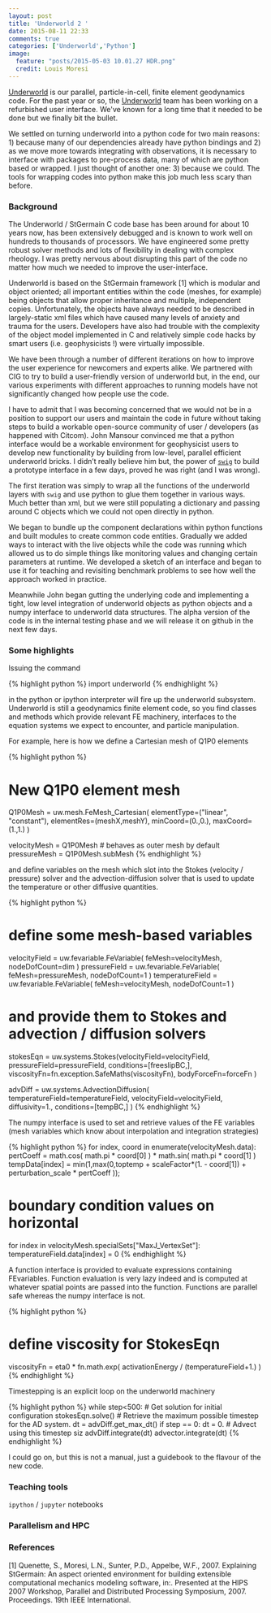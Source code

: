 ```yaml
---
layout: post
title: 'Underworld 2 '
date: 2015-08-11 22:33
comments: true
categories: ['Underworld','Python']
image:
  feature: "posts/2015-05-03 10.01.27 HDR.png"
  credit: Louis Moresi
---
```



[Underworld](www.facebook.com/underworldcode) is our parallel, particle-in-cell, finite element geodynamics code.  For the past year or so, the  [Underworld](www.facebook.com/underworldcode) team has been  working on a refurbished user interface. We've known for a long time that it needed to be done but we finally bit the bullet.

We settled on turning underworld into a python code for two main reasons: 1) because many of our dependencies already have python bindings and 2) as we move more towards integrating with observations, it is necessary to interface with packages to pre-process data, many of which are python based or wrapped. I just thought of another one: 3) because we could. The tools for wrapping codes into python make this job much less scary than before.

### Background

The Underworld / StGermain C code base has been around for about 10 years now, has been extensively debugged and is known to work well on hundreds to thousands of processors. We have engineered some pretty robust solver methods and lots of flexibility in dealing with complex rheology. I was pretty nervous about disrupting this part of the code no matter how much we needed to improve the user-interface.

Underworld is based on the StGermain framework [1] which is modular and object oriented; all important entities within the code (meshes, for example) being objects that allow proper inheritance and multiple, independent copies. Unfortunately, the objects have always needed to be described in largely-static xml files which have caused many levels of anxiety and trauma for the users. Developers have also had trouble with the complexity of the object model implemented in C and relatively simple code hacks by smart users (i.e. geophysicists !) were virtually impossible.

We have been through a number of different iterations on how to improve the user experience for newcomers and experts alike. We partnered with CIG to try to build a user-friendly version of underworld but, in the end, our various experiments with different approaches to running models have not significantly changed how people use the code.

I have to admit that I was becoming concerned that we would not be in a position to support our users and maintain the code in future without taking steps to build a workable open-source community of user / developers (as happened with Citcom). John Mansour convinced me that a python interface would be a workable environment for geophysicist users to develop new functionality by building from low-level, parallel efficient underworld bricks. I didn’t really believe him but, the power of [`swig`](www.swig.org) to build a prototype interface in a few days, proved he was right (and I was wrong).

The first iteration was simply to wrap all the functions of the underworld layers with `swig` and use python to glue them together in various ways. Much better than xml, but we were still populating a dictionary and passing around C objects which we could not open directly in python.

We began to bundle up the component declarations within python functions and built modules to create common code entities. Gradually we added ways to interact with the live objects while the code was running which allowed us to do simple things like monitoring values and changing certain parameters at runtime. We developed a sketch of an interface and began to use it for teaching and revisiting benchmark problems to see how well the approach worked in practice.

Meanwhile John began gutting the underlying code and implementing a tight, low level integration of underworld objects as python objects and a numpy interface to underworld data structures. The alpha version of the code is in the internal testing phase and we will release it on github in the next few days.


### Some highlights

Issuing the command

{% highlight python %}
import underworld
{% endhighlight %}

in the python or ipython interpreter will fire up the underworld subsystem. Underworld is still a geodynamics finite element code, so you find classes and methods which provide relevant FE machinery, interfaces to the equation systems we expect to encounter, and particle manipulation.

For example, here is how we define a Cartesian mesh of Q1P0 elements

{% highlight python %}
# New Q1P0 element mesh

Q1P0Mesh = uw.mesh.FeMesh_Cartesian( elementType=("linear", "constant"),
                                     elementRes=(meshX,meshY),
                                     minCoord=(0.,0.), maxCoord=(1.,1.)  )

velocityMesh =  Q1P0Mesh             # behaves as outer mesh by default
pressureMesh =  Q1P0Mesh.subMesh
{% endhighlight %}

and define variables on the mesh which slot into the Stokes (velocity / pressure) solver and the advection-diffusion solver that is used to update the temperature or other diffusive quantities.

{% highlight python %}
# define some mesh-based variables
velocityField    = uw.fevariable.FeVariable( feMesh=velocityMesh,   nodeDofCount=dim )
pressureField    = uw.fevariable.FeVariable( feMesh=pressureMesh,   nodeDofCount=1 )
temperatureField = uw.fevariable.FeVariable( feMesh=velocityMesh,   nodeDofCount=1 )

# and provide them to Stokes and advection / diffusion solvers
stokesEqn = uw.systems.Stokes(velocityField=velocityField,
                              pressureField=pressureField,
                              conditions=[freeslipBC,],
                              viscosityFn=fn.exception.SafeMaths(viscosityFn),
                              bodyForceFn=forceFn )

advDiff   = uw.systems.AdvectionDiffusion( temperatureField=temperatureField,
                                           velocityField=velocityField,
                                           diffusivity=1.,
                                           conditions=[tempBC,] )
{% endhighlight %}

The numpy interface is used to set and retrieve values of the FE variables (mesh variables which know about interpolation and integration strategies)

{% highlight python %}
for index, coord in enumerate(velocityMesh.data):
    pertCoeff = math.cos( math.pi * coord[0] ) * math.sin( math.pi * coord[1] )
    tempData[index] = min(1,max(0,toptemp + scaleFactor*(1. - coord[1]) + perturbation_scale * pertCoeff ));

# boundary condition values on horizontal

for index in velocityMesh.specialSets["MaxJ_VertexSet"]:
    temperatureField.data[index] = 0
{% endhighlight %}

A function interface is provided to evaluate expressions containing FEvariables. Function evaluation is very lazy indeed and is computed at whatever spatial points are passed into the function. Functions are parallel safe whereas the numpy interface is not.

{% highlight python %}
# define viscosity for StokesEqn
viscosityFn = eta0 *  fn.math.exp( activationEnergy / (temperatureField+1.) )
{% endhighlight %}

Timestepping is an explicit loop on the underworld machinery

{% highlight python %}
    while step<500:
        # Get solution for initial configuration
        stokesEqn.solve()
        # Retrieve the maximum possible timestep for the AD system.
        dt = advDiff.get_max_dt()
        if step == 0:
            dt = 0.
        # Advect using this timestep siz
        advDiff.integrate(dt)
        advector.integrate(dt)
{% endhighlight %}

I could go on, but this is not a manual, just a guidebook to the flavour of the new code.

### Teaching tools

`ipython` / `jupyter` notebooks

### Parallelism and HPC



### References

[1] Quenette, S., Moresi, L.N., Sunter, P.D., Appelbe, W.F., 2007. Explaining StGermain: An aspect oriented environment for building extensible computational mechanics modeling software, in:. Presented at the HIPS 2007 Workshop, Parallel and Distributed Processing Symposium, 2007. Proceedings. 19th IEEE International.
